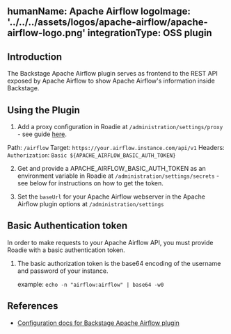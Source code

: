 humanName: Apache Airflow
logoImage: '../../../assets/logos/apache-airflow/apache-airflow-logo.png'
integrationType: OSS plugin
---

## Introduction

The Backstage Apache Airflow plugin serves as frontend to the REST API exposed by Apache Airflow to show Apache Airflow's information inside Backstage.

## Using the Plugin

1. Add a proxy configuration in Roadie at `/administration/settings/proxy` - see guide [here](../../custom-plugins/proxy/#setup).

Path: `/airflow`
Target: `https://your.airflow.instance.com/api/v1`
Headers: `Authorization`: `Basic ${APACHE_AIRFLOW_BASIC_AUTH_TOKEN}`

2. Get and provide a APACHE_AIRFLOW_BASIC_AUTH_TOKEN as an environment variable in Roadie at `/administration/settings/secrets` - see below for instructions on how to get the token.

3. Set the `baseUrl` for your Apache Airflow webserver in the Apache Airflow plugin options at `/administration/settings`

## Basic Authentication token

In order to make requests to your Apache Airflow API, you must provide Roadie with a basic authentication token.

1. The basic authorization token is the base64 encoding of the username and password of your instance.

    example:
        `echo -n "airflow:airflow" | base64 -w0`



## References

- [Configuration docs for Backstage Apache Airflow plugin](https://github.com/backstage/backstage/tree/master/plugins/apache-airflow#configuration)
